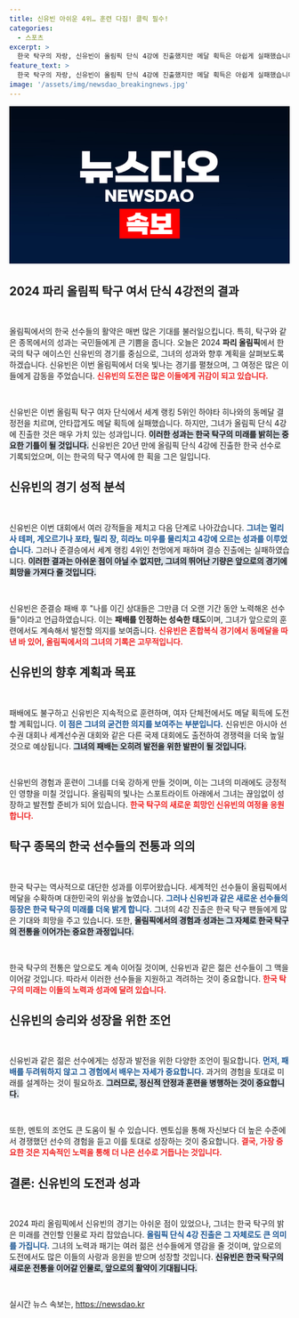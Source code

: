 ```yaml
---
title: 신유빈 아쉬운 4위… 훈련 다짐! 클릭 필수!
categories:
  - 스포츠
excerpt: >
  한국 탁구의 자랑, 신유빈이 올림픽 단식 4강에 진출했지만 메달 획득은 아쉽게 실패했습니다. 세계적 선수들과의 격돌 속에서도 빛나는 성장을 보여준 그녀의 열정! 다음 경기는 또 어떤 역사를 쓸까요? 클릭해서 응원해주세요!
feature_text: >
  한국 탁구의 자랑, 신유빈이 올림픽 단식 4강에 진출했지만 메달 획득은 아쉽게 실패했습니다. 세계적 선수들과의 격돌 속에서도 빛나는 성장을 보여준 그녀의 열정! 다음 경기는 또 어떤 역사를 쓸까요? 클릭해서 응원해주세요!
image: '/assets/img/newsdao_breakingnews.jpg'
---
```


<p><img src="/assets/img/newsdao_breakingnews.jpg" alt="pcversion 속보" /></p>

<h2 data-ke-size="size26">2024 파리 올림픽 탁구 여서 단식 4강전의 결과</h2>

<p data-ke-size="size16">&nbsp;</p>

<p>올림픽에서의 한국 선수들의 활약은 매번 많은 기대를 불러일으킵니다. 특히, 탁구와 같은 종목에서의 성과는 국민들에게 큰 기쁨을 줍니다. 오늘은 2024 <b>파리 올림픽</b>에서 한국의 탁구 에이스인 신유빈의 경기를 중심으로, 그녀의 성과와 향후 계획을 살펴보도록 하겠습니다. 신유빈은 이번 올림픽에서 더욱 빛나는 경기를 펼쳤으며, 그 여정은 많은 이들에게 감동을 주었습니다. <b><span style="color: #ee2323;">신유빈의 도전은 많은 이들에게 귀감이 되고 있습니다.</span></b></p>

<p data-ke-size="size16">&nbsp;</p>

<p>신유빈은 이번 올림픽 탁구 여자 단식에서 세계 랭킹 5위인 하야타 히나와의 동메달 결정전을 치르며, 안타깝게도 메달 획득에 실패했습니다. 하지만, 그녀가 올림픽 단식 4강에 진출한 것은 매우 가치 있는 성과입니다. <b><span style="background-color: #21538527;">이러한 성과는 한국 탁구의 미래를 밝히는 중요한 기틀이 될 것입니다.</span></b> 신유빈은 20년 만에 올림픽 단식 4강에 진출한 한국 선수로 기록되었으며, 이는 한국의 탁구 역사에 한 획을 그은 일입니다.</p>

<h2 data-ke-size="size26">신유빈의 경기 성적 분석</h2>

<p data-ke-size="size16">&nbsp;</p>

<p>신유빈은 이번 대회에서 여러 강적들을 제치고 다음 단계로 나아갔습니다. <b><span style="color: #1a5490;">그녀는 멀리사 테퍼, 게오르기나 포타, 릴리 장, 히라노 미우를 물리치고 4강에 오르는 성과를 이루었습니다.</span></b> 그러나 준결승에서 세계 랭킹 4위인 천멍에게 패하며 결승 진출에는 실패하였습니다. <b><span style="background-color: #21538527;">이러한 결과는 아쉬운 점이 아닐 수 없지만, 그녀의 뛰어난 기량은 앞으로의 경기에 희망을 가져다 줄 것입니다.</span></b></p>

<p data-ke-size="size16">&nbsp;</p>

<p>신유빈은 준결승 패배 후 "나를 이긴 상대들은 그만큼 더 오랜 기간 동안 노력해온 선수들"이라고 언급하였습니다. 이는 <b>패배를 인정하는 성숙한 태도</b>이며, 그녀가 앞으로의 훈련에서도 계속해서 발전할 의지를 보여줍니다. <b><span style="color: #ee2323;">신유빈은 혼합복식 경기에서 동메달을 따낸 바 있어, 올림픽에서의 그녀의 기록은 고무적입니다.</span></b> </p>

<h2 data-ke-size="size26">신유빈의 향후 계획과 목표</h2>

<p data-ke-size="size16">&nbsp;</p>

<p>패배에도 불구하고 신유빈은 지속적으로 훈련하며, 여자 단체전에서도 메달 획득에 도전할 계획입니다. <b><span style="color: #1a5490;">이 점은 그녀의 굳건한 의지를 보여주는 부분입니다.</span></b> 신유빈은 아시아 선수권 대회나 세계선수권 대회와 같은 다른 국제 대회에도 출전하여 경쟁력을 더욱 높일 것으로 예상됩니다. <b><span style="background-color: #21538527;">그녀의 패배는 오히려 발전을 위한 발판이 될 것입니다.</span></b> </p>

<p data-ke-size="size16">&nbsp;</p>

<p>신유빈의 경험과 훈련이 그녀를 더욱 강하게 만들 것이며, 이는 그녀의 미래에도 긍정적인 영향을 미칠 것입니다. 올림픽의 빛나는 스포트라이트 아래에서 그녀는 끊임없이 성장하고 발전할 준비가 되어 있습니다. <b><span style="color: #ee2323;">한국 탁구의 새로운 희망인 신유빈의 여정을 응원합니다.</span></b></p>

<h2 data-ke-size="size26">탁구 종목의 한국 선수들의 전통과 의의</h2>

<p data-ke-size="size16">&nbsp;</p>

<p>한국 탁구는 역사적으로 대단한 성과를 이루어왔습니다. 세계적인 선수들이 올림픽에서 메달을 수확하며 대한민국의 위상을 높였습니다. <b><span style="color: #1a5490;">그러나 신유빈과 같은 새로운 선수들의 등장은 한국 탁구의 미래를 더욱 밝게 합니다.</span></b> 그녀의 4강 진출은 한국 탁구 팬들에게 많은 기대와 희망을 주고 있습니다. 또한, <b><span style="background-color: #21538527;">올림픽에서의 경험과 성과는 그 자체로 한국 탁구의 전통을 이어가는 중요한 과정입니다.</span></b></p>

<p data-ke-size="size16">&nbsp;</p>

<p>한국 탁구의 전통은 앞으로도 계속 이어질 것이며, 신유빈과 같은 젊은 선수들이 그 맥을 이어갈 것입니다. 따라서 이러한 선수들을 지원하고 격려하는 것이 중요합니다. <b><span style="color: #ee2323;">한국 탁구의 미래는 이들의 노력과 성과에 달려 있습니다.</span></b></p>

<h2 data-ke-size="size26">신유빈의 승리와 성장을 위한 조언</h2>

<p data-ke-size="size16">&nbsp;</p>

<p>신유빈과 같은 젊은 선수에게는 성장과 발전을 위한 다양한 조언이 필요합니다. <b><span style="color: #1a5490;">먼저, 패배를 두려워하지 않고 그 경험에서 배우는 자세가 중요합니다.</span></b> 과거의 경험을 토대로 미래를 설계하는 것이 필요하죠. <b><span style="background-color: #21538527;">그러므로, 정신적 안정과 훈련을 병행하는 것이 중요합니다.</span></b></p>

<p data-ke-size="size16">&nbsp;</p>

<p>또한, 멘토의 조언도 큰 도움이 될 수 있습니다. 멘토십을 통해 자신보다 더 높은 수준에서 경쟁했던 선수의 경험을 듣고 이를 토대로 성장하는 것이 중요합니다. <b><span style="color: #ee2323;">결국, 가장 중요한 것은 지속적인 노력을 통해 더 나은 선수로 거듭나는 것입니다.</span></b></p>

<h2 data-ke-size="size26">결론: 신유빈의 도전과 성과</h2>

<p data-ke-size="size16">&nbsp;</p>

<p>2024 파리 올림픽에서 신유빈의 경기는 아쉬운 점이 있었으나, 그녀는 한국 탁구의 밝은 미래를 견인할 인물로 자리 잡았습니다. <b><span style="color: #1a5490;">올림픽 단식 4강 진출은 그 자체로도 큰 의미를 가집니다.</span></b> 그녀의 노력과 패기는 여러 젊은 선수들에게 영감을 줄 것이며, 앞으로의 도전에서도 많은 이들의 사랑과 응원을 받으며 성장할 것입니다. <b><span style="background-color: #21538527;">신유빈은 한국 탁구의 새로운 전통을 이어갈 인물로, 앞으로의 활약이 기대됩니다.</span></b> </p>

<p data-ke-size="size16">&nbsp;</p>
실시간 뉴스 속보는, <a href="https://newsdao.kr" rel="dofollow">https://newsdao.kr</a>



